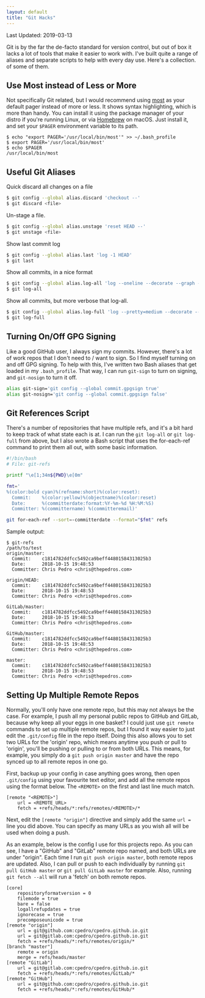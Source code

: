 ```yaml
---
layout: default
title: "Git Hacks"
---
```


Last Updated: 2019-03-13

Git is by the far the de-facto standard for version control, but out of box it
lacks a lot of tools that make it easier to work with.  I've built quite a
range of aliases and separate scripts to help with every day use.  Here's a
collection. of some of them.

## Use Most instead of Less or More

Not specifically Git related, but I would recommend using
[most](https://www.mankier.com/1/most) as your default pager instead of more or
less. It shows syntax highlighting, which is more than handy. You can install
it using the package manager of your distro if you're running Linux, or via
[Homebrew](https://brew.sh/) on macOS. Just install it, and set your `$PAGER`
environment variable to its path.
```
$ echo "export PAGER='/usr/local/bin/most'" >> ~/.bash_profile
$ export PAGER='/usr/local/bin/most'
$ echo $PAGER
/usr/local/bin/most
```

## Useful Git Aliases

Quick discard all changes on a file
```sh
$ git config --global alias.discard 'checkout --'
$ git discard <file>
```

Un-stage a file.
```sh
$ git config --global alias.unstage 'reset HEAD --'
$ git unstage <file>
```

Show last commit log
```sh
$ git config --global alias.last 'log -1 HEAD'
$ git last
```

Show all commits, in a nice format
```sh
$ git config --global alias.log-all 'log --oneline --decorate --graph --all'
$ git log-all
```

Show all commits, but more verbose that log-all.
```sh
$ git config --global alias.log-full 'log --pretty=medium --decorate --all --stat'
$ git log-full
```

## Turning On/Off GPG Signing
Like a good GitHub user, I always sign my commits.  However, there's a lot of
work repos that I don't need to / want to sign.  So I find myself turning on
and off GPG signing.  To help with this, I've written two Bash aliases that get
loaded in my `.bash_profile`.  That way, I can run `git-sign` to turn on
signing, and `git-nosign` to turn it off.

```sh
alias git-sign='git config --global commit.gpgsign true'
alias git-nosign='git config --global commit.gpgsign false'
```

## Git References Script
There's a number of repositories that have multiple refs, and it's a bit hard
to keep track of what state each is at.  I can run the `git log-all` or `git
log-full` from above, but I also wrote a Bash script that uses the for-each-ref
command to print them all out, with some basic information.

```sh
#!/bin/bash
# File: git-refs

printf "\e[1;34m${PWD}\e[0m"

fmt='
%(color:bold cyan)%(refname:short)%(color:reset):
  Commit:    %(color:yellow)%(objectname)%(color:reset)
  Date:      %(committerdate:format:%Y-%m-%d %H:%M:%S)
  Committer: %(committername) %(committeremail)'

git for-each-ref --sort=-committerdate --format="$fmt" refs
```

Sample output:
```
$ git-refs
/path/to/test
origin/master:
  Commit:    c1814782ddfcc5492ca9beff44801584313025b3
  Date:      2018-10-15 19:48:53
  Committer: Chris Pedro <chris@thepedros.com>

origin/HEAD:
  Commit:    c1814782ddfcc5492ca9beff44801584313025b3
  Date:      2018-10-15 19:48:53
  Committer: Chris Pedro <chris@thepedros.com>

GitLab/master:
  Commit:    c1814782ddfcc5492ca9beff44801584313025b3
  Date:      2018-10-15 19:48:53
  Committer: Chris Pedro <chris@thepedros.com>

GitHub/master:
  Commit:    c1814782ddfcc5492ca9beff44801584313025b3
  Date:      2018-10-15 19:48:53
  Committer: Chris Pedro <chris@thepedros.com>

master:
  Commit:    c1814782ddfcc5492ca9beff44801584313025b3
  Date:      2018-10-15 19:48:53
  Committer: Chris Pedro <chris@thepedros.com>
```

## Setting Up Multiple Remote Repos
Normally, you'll only have one remote repo, but this may not always be the
case. For example, I push all my personal public repos to GitHub and GitLab,
because why keep all your eggs in one basket?  I could just use `git remote`
commands to set up multiple remote repos, but I found it way easier to just
edit the `.git/config` file in the repo itself.  Doing this also allows you to
set two URLs for the 'origin' repo, which means anytime you push or pull to
'origin', you'll be pushing or pulling to or from both URLs.  This means, for
example, you simply do a `git push origin master` and have the repo synced up
to all remote repos in one go.

First, backup up your config in case anything goes wrong, then open
`.git/config` using your favourite text editor, and add all the remote repos
using the format below.  The `<REMOTE>` on the first and last line much match.
```
[remote "<REMOTE>"]
	url = <REMOTE_URL>
	fetch = +refs/heads/*:refs/remotes/<REMOTE>/*
```

Next, edit the `[remote "origin"]` directive and simply add the same `url =`
line you did above.  You can specify as many URLs as you wish all will be used
when doing a push.

As an example, below is the config I use for this projects repo.  As you can
see, I have a "GitHub" and "GitLab" remote repo named, and both URLs are under
"origin".  Each time I run `git push origin master`, both remote repos are
updated.  Also, I can pull or push to each individually by running `git pull
GitHub master` or `git pull GitLab master` for example.  Also, running `git
fetch --all` will run a 'fetch' on both remote repos.
```
[core]
	repositoryformatversion = 0
	filemode = true
	bare = false
	logallrefupdates = true
	ignorecase = true
	precomposeunicode = true
[remote "origin"]
	url = git@github.com:cpedro/cpedro.github.io.git
	url = git@gitlab.com:cpedro/cpedro.github.io.git
	fetch = +refs/heads/*:refs/remotes/origin/*
[branch "master"]
	remote = origin
	merge = refs/heads/master
[remote "GitLab"]
	url = git@gitlab.com:cpedro/cpedro.github.io.git
	fetch = +refs/heads/*:refs/remotes/GitLab/*
[remote "GitHub"]
	url = git@github.com:cpedro/cpedro.github.io.git
	fetch = +refs/heads/*:refs/remotes/GitHub/*
```

